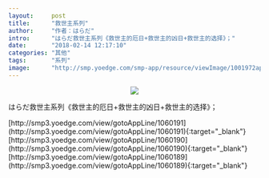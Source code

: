 ```yaml
---
layout:     post
title:      "救世主系列"
author:     "作者：はらだ"
intro:      "はらだ救世主系列《救世主的厄日+救世主的凶日+救世主的选择》；"
date:       "2018-02-14 12:17:10"
categories: "其他"
tags:       "系列"
image:      "http://smp.yoedge.com/smp-app/resource/viewImage/1001972appline.png"
---
```

<div style="text-align: center">
<p><img src="http://smp.yoedge.com/smp-app/resource/viewImage/1001972appline.png"/></p>
</div>
<p class="post-meta">
<span>はらだ救世主系列《救世主的厄日+救世主的凶日+救世主的选择》；</span>
</p>
[http://smp3.yoedge.com/view/gotoAppLine/1060191](http://smp3.yoedge.com/view/gotoAppLine/1060191){:target="_blank"}
[http://smp3.yoedge.com/view/gotoAppLine/1060190](http://smp3.yoedge.com/view/gotoAppLine/1060190){:target="_blank"}
[http://smp3.yoedge.com/view/gotoAppLine/1060189](http://smp3.yoedge.com/view/gotoAppLine/1060189){:target="_blank"}


